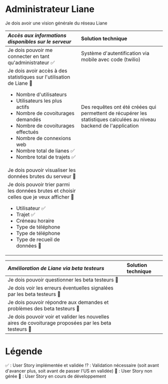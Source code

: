 # Administrateur Liane
Je dois avoir une vision générale du réseau Liane 

|  *Accès aux informations disponibles sur le serveur* | Solution technique |
| :---------------| :----------------|
| Je dois pouvoir me connecter en tant qu'administrateur :white_check_mark: | Système d'autentification via mobile avec code (twilio) |
| Je dois avoir accès à des statistiques sur l'utilisation de Liane :seedling: <ul><li>Nombre d'utilisateurs</li><li>Utilisateurs les plus actifs</li><li>Nombre de covoiturages demandés</li><li>Nombre de covoiturages effectués</li><li>Nombre de connexions web</li><li>Nombre total de lianes :white_check_mark:</li><li>Nombre total de trajets :white_check_mark:</li></ul> | Des requêtes ont été créées qui permettent de récupérer les statistiques calculées au niveau backend de l'application|
| Je dois pouvoir visualiser les données brutes du serveur :seedling: | |
| Je dois pouvoir trier parmi les données brutes et choisir celles que je veux afficher :seedling: <ul><li>Utilisateur :white_check_mark:</li><li>Trajet :white_check_mark:</li><li>Créneau horaire</li><li>Type de téléphone </li><li>Type de téléphone</li><li>Type de recueil de données :seedling:</li></ul>| |


|  *Amélioration de Liane via beta testeurs* | Solution technique |
| :---------------| :----------------|
| Je dois pouvoir questionner les beta testeurs :no_entry_sign: | |
| Je dois voir les erreurs éventuelles signalées par les beta testeurs :no_entry_sign: | |
| Je dois pouvoir répondre aux demandes et problèmes des beta testeurs :no_entry_sign: | |
| Je dois pouvoir voir et valider les nouvelles aires de covoiturage proposées par les beta testeurs :no_entry_sign:| |


# Légende 
:white_check_mark: : User Story implémentée et validée 
:interrobang: : Validation nécessaire (soit avant d'avancer plus, soit avant de passer l'US en validée) 
:no_entry_sign: : User Story non gérée
:seedling: : User Story en cours de développement

